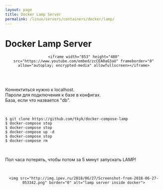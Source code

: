 ```yaml
---
layout: page
title: Docker Lamp Server
permalink: /linux/servers/containers/docker/lamp/
---
```


# Docker Lamp Server

<div align="center">

    <iframe width="853" height="480" src="https://www.youtube.com/embed/zcCEA0aG3aU" frameborder="0" allow="autoplay; encrypted-media" allowfullscreen></iframe>

</div>

<br/><br/>

Коннектиться нужно к localhost.<br/>
Пароли для подключения к базе в конфигах. <br/>
База, если что назвается "db".<br/>

<br/>

    $ git clone https://github.com/tkyk/docker-compose-lamp
    $ docker-compose stop
    $ docker-compose stop
    $ docker-compose up -d
    $ docker-compose stop
    $ docker-compose rm

<br/>

Пол часа потерять, чтобы потом за 5 минут запускать LAMP!

<br/>

<div align="center">


	<img src="http://img.ipev.ru/2018/06/27/Screenshot-from-2018-06-27-053342.png" border="0" alt="lamp server inside docker">


</div>
